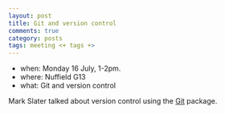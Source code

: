 ```yaml
---
layout: post
title: Git and version control
comments: true
category: posts
tags: meeting <+ tags +>
---
```


* when: Monday 16 July, 1-2pm.
* where: Nuffield G13
* what: Git and version control

Mark Slater talked about version control using the [Git](https://git-scm.com) package.
